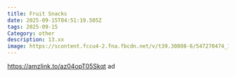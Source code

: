 ```yaml
---
title: Fruit Snacks
date: 2025-09-15T04:51:19.505Z
tags: 2025-09-15
Category: other
description: 13.xx
image: https://scontent.fccu4-2.fna.fbcdn.net/v/t39.30808-6/547270474_122257445924212848_3862743053861534991_n.jpg?stp=dst-jpg_p526x296_tt6&_nc_cat=111&ccb=1-7&_nc_sid=aa7b47&_nc_ohc=LrpXgRD7_EoQ7kNvwGoSi8N&_nc_oc=AdmmsorTF-j4-PdUd1nvFSarHObwlwNepVacoFJCsPNnOTa5vant9F1lN8kDsF2k8YY&_nc_zt=23&_nc_ht=scontent.fccu4-2.fna&_nc_gid=nxyyhaXWCUYPiBq-6Y5ngQ&oh=00_AfYmEBJicMBBFoTla6Ovd7i5FrrCEwL7-HDEZ7VuReZ4ng&oe=68CD6217
---
```

https://amzlink.to/az04opT05Skqt ad